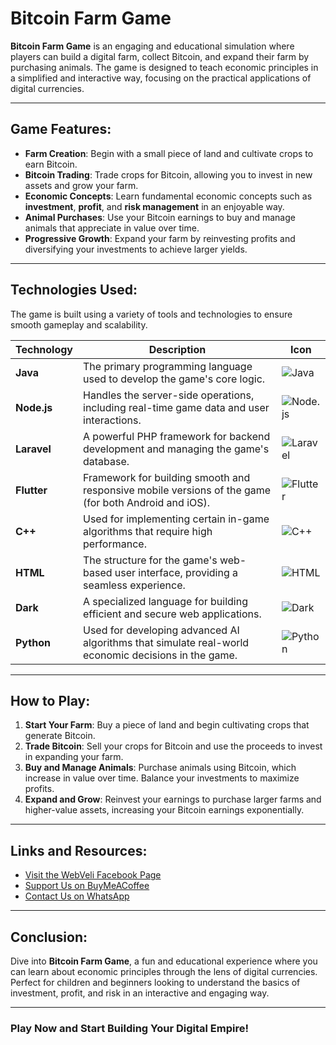 # Bitcoin Farm Game

**Bitcoin Farm Game** is an engaging and educational simulation where players can build a digital farm, collect Bitcoin, and expand their farm by purchasing animals. The game is designed to teach economic principles in a simplified and interactive way, focusing on the practical applications of digital currencies.

---

## **Game Features**:

- **Farm Creation**: Begin with a small piece of land and cultivate crops to earn Bitcoin.
- **Bitcoin Trading**: Trade crops for Bitcoin, allowing you to invest in new assets and grow your farm.
- **Economic Concepts**: Learn fundamental economic concepts such as **investment**, **profit**, and **risk management** in an enjoyable way.
- **Animal Purchases**: Use your Bitcoin earnings to buy and manage animals that appreciate in value over time.
- **Progressive Growth**: Expand your farm by reinvesting profits and diversifying your investments to achieve larger yields.

---

## **Technologies Used**:

The game is built using a variety of tools and technologies to ensure smooth gameplay and scalability.

| **Technology** | **Description** | **Icon** |
|----------------|-----------------|---------|
| **Java** | The primary programming language used to develop the game's core logic. | ![Java](https://img.icons8.com/color/48/000000/java-coffee-cup-logo.png) |
| **Node.js** | Handles the server-side operations, including real-time game data and user interactions. | ![Node.js](https://img.icons8.com/ios-filled/50/000000/node-js.png) |
| **Laravel** | A powerful PHP framework for backend development and managing the game's database. | ![Laravel](https://img.icons8.com/ios-filled/50/000000/laravel.png) |
| **Flutter** | Framework for building smooth and responsive mobile versions of the game (for both Android and iOS). | ![Flutter](https://img.icons8.com/color/48/000000/flutter.png) |
| **C++** | Used for implementing certain in-game algorithms that require high performance. | ![C++](https://img.icons8.com/ios-filled/50/000000/c-plus-plus-logo.png) |
| **HTML** | The structure for the game's web-based user interface, providing a seamless experience. | ![HTML](https://img.icons8.com/ios-filled/50/000000/html-5.png) |
| **Dark** | A specialized language for building efficient and secure web applications. | ![Dark](https://img.icons8.com/ios-filled/50/000000/laptop.png) |
| **Python** | Used for developing advanced AI algorithms that simulate real-world economic decisions in the game. | ![Python](https://img.icons8.com/color/48/000000/python.png) |

---

## **How to Play**:

1. **Start Your Farm**: Buy a piece of land and begin cultivating crops that generate Bitcoin.
2. **Trade Bitcoin**: Sell your crops for Bitcoin and use the proceeds to invest in expanding your farm.
3. **Buy and Manage Animals**: Purchase animals using Bitcoin, which increase in value over time. Balance your investments to maximize profits.
4. **Expand and Grow**: Reinvest your earnings to purchase larger farms and higher-value assets, increasing your Bitcoin earnings exponentially.

---

## **Links and Resources**:

- [Visit the WebVeli Facebook Page](https://www.facebook.com/webveli)
- [Support Us on BuyMeACoffee](https://buymeacoffee.com/makavael)
- [Contact Us on WhatsApp](https://wa.me/201029107547)

---

## **Conclusion**:

Dive into **Bitcoin Farm Game**, a fun and educational experience where you can learn about economic principles through the lens of digital currencies. Perfect for children and beginners looking to understand the basics of investment, profit, and risk in an interactive and engaging way. 

---

### **Play Now and Start Building Your Digital Empire!**
